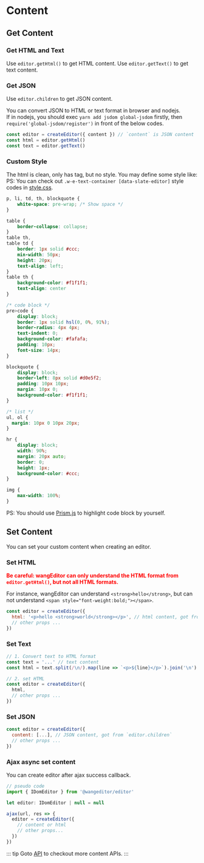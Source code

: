 # Content

## Get Content

### Get HTML and Text

Use `editor.getHtml()` to get HTML content. Use `editor.getText()` to get text content.

### Get JSON

Use `editor.children` to get JSON content.

You can convert JSON to HTML or text format in browser and nodejs.<br>
If in nodejs, you should exec `yarn add jsdom global-jsdom` firstly, then `require('global-jsdom/register')` in front of the below codes.

```js
const editor = createEditor({ content }) // `content` is JSON content
const html = editor.getHtml()
const text = editor.getText()
```

### Custom Style

The html is clean, only has tag, but no style. You may define some style like:<br>
PS: You can check out `.w-e-text-container [data-slate-editor]` style codes in [style.css](https://cdn.jsdelivr.net/npm/@wangeditor/editor@0.15.7/dist/css/style.css).

```css
p, li, td, th, blockquote {
    white-space: pre-wrap; /* Show space */
}

table {
    border-collapse: collapse;
}
table th,
table td {
    border: 1px solid #ccc;
    min-width: 50px;
    height: 20px;
    text-align: left;
}
table th {
    background-color: #f1f1f1;
    text-align: center
}

/* code block */
pre>code {
    display: block;
    border: 1px solid hsl(0, 0%, 91%);
    border-radius: 4px 4px;
    text-indent: 0;
    background-color: #fafafa;
    padding: 10px;
    font-size: 14px;
}

blockquote {
    display: block;
    border-left: 8px solid #d0e5f2;
    padding: 10px 10px;
    margin: 10px 0;
    background-color: #f1f1f1;
}

/* list */
ul, ol {
  margin: 10px 0 10px 20px;
}

hr {
    display: block;
    width: 90%;
    margin: 20px auto;
    border: 0;
    height: 1px;
    background-color: #ccc;
}

img {
    max-width: 100%;
}
```

PS: You should use [Prism.js](https://prismjs.com/) to highlight code block by yourself.

## Set Content

You can set your custom content when creating an editor.

### Set HTML

<b style="color: red;">Be careful: wangEditor can only understand the HTML format from `editor.getHtml()`, but not all HTML formats.</b>

For instance, wangEditor can understand `<strong>hello</strong>`, but can not understand `<span style="font-weight:bold;"></span>`.

```js
const editor = createEditor({
  html: '<p>hello <strong>world</strong></p>', // html content, got from `editor.getHtml()`
  // other props ...
})
```

### Set Text

```js
// 1. Convert text to HTML format
const text = '...' // text content
const html = text.split(/\n/).map(line => `<p>${line}</p>`).join('\n')

// 2. set HTML
const editor = createEditor({
  html,
  // other props ...
})
```

### Set JSON

```js
const editor = createEditor({
  content: [...], // JSON content, got from `editor.children`
  // other props ...
})
```

### Ajax async set content

You can create editor after ajax success callback.

```js
// pseudo code
import { IDomEditor } from '@wangeditor/editor'

let editor: IDomEditor | null = null

ajax(url, res => {
  editor = createEditor({
    // content or html
    // other props...
  })
})
```

::: tip
Goto [API](./API.html) to checkout more content APIs.
:::
